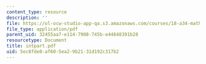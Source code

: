 ```yaml
---
content_type: resource
description: ''
file: https://ol-ocw-studio-app-qa.s3.amazonaws.com/courses/18-a34-mathematical-problem-solving-putnam-seminar-fall-2018/5ec8fde0af605ea29b2131d192c317b2_intpart.pdf
file_type: application/pdf
parent_uid: 32455aa7-e114-7908-745b-e44648391b28
resourcetype: Document
title: intpart.pdf
uid: 5ec8fde0-af60-5ea2-9b21-31d192c317b2
---
```

